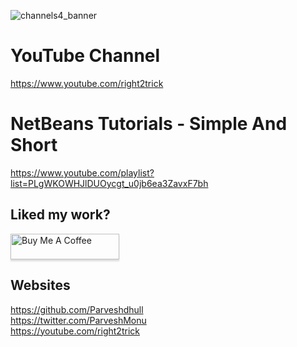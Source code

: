 ![channels4_banner](https://user-images.githubusercontent.com/17097240/109414672-1bbaf200-79da-11eb-8ec4-b7b203d080f5.jpg)

# YouTube Channel 
https://www.youtube.com/right2trick

# NetBeans Tutorials - Simple And Short
https://www.youtube.com/playlist?list=PLgWKOWHJlDUOycgt_u0jb6ea3ZavxF7bh

## Liked my work?
<a href="https://www.buymeacoffee.com/parveshmonu" target="_blank"><img src="https://www.buymeacoffee.com/assets/img/custom_images/orange_img.png" alt="Buy Me A Coffee" style="height: 41px !important;width: 174px !important;box-shadow: 0px 3px 2px 0px rgba(190, 190, 190, 0.5) !important;-webkit-box-shadow: 0px 3px 2px 0px rgba(190, 190, 190, 0.5) !important;" ></a>

## Websites
https://github.com/Parveshdhull
<br />https://twitter.com/ParveshMonu
<br />https://youtube.com/right2trick
